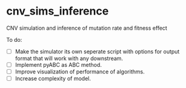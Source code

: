 # cnv_sims_inference
CNV simulation and inference of mutation rate and fitness effect


To do:  
- [ ] Make the simulator its own seperate script with options for output format that will work with any downstream.  
- [ ] Implement pyABC as ABC method.  
- [ ] Improve visualization of performance of algorithms.  
- [ ] Increase complexity of model.  
